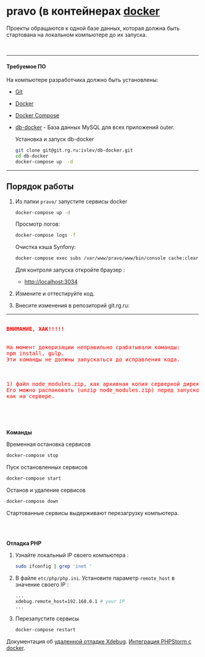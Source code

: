 pravo  (в контейнерах [docker](https://www.docker.com/)
==============

Проекты обращаются к одной базе данных, которая должна быть стартована на локальном компьютере до их запуска.

<br>

----------------------------------------------------

#### Требуемое ПО
На компьютере разработчика должно быть установлены:
* [Git](https://git-scm.com/downloads)
* [Docker](https://docs.docker.com/engine/installation/)
* [Docker Compose](https://docs.docker.com/compose/install/)
* [db-docker](https://git.rg.ru/ivlev/db-docker) - База данных MySQL для всех приложений outer.

    Установка и запуск db-docker

    ```sh
    git clone git@git.rg.ru:ivlev/db-docker.git
    cd db-docker
    docker-compose up  -d
    ```

--------------------------------------------------

## Порядок работы 

1. Из папки `pravo/` запустите сервисы docker

    ```sh
    docker-compose up -d
    ```
    Просмотр логов:
    ```sh
    docker-compose logs -f
    ```


    Очистка кэша Synfony:
    ```sh
    docker-compose exec subs /var/www/pravo/www/bin/console cache:clear --no-warmup --env=prod
    ```

    Для контроля запуска откройте браузер :

    * [http://localhost:3034](http://localhost:3034/)
 


2. Измените и оттестируйте код.
3. Внесите изменения в репозиторий git.rg.ru:

---------------------

<pre style="color:red">
<b>
ВНИМАНИЕ, ХАК!!!!!
</b>

На момент докеризации неправильно срабатывали команды: 
npm install, gulp.
Эти команды не должны запускаться до исправления кода.

<!-- Как временное решение в репозиторий добавлены:

1) папки, скопированые с сервера pravo.rg.ru.

www/src/JuristBundle/Resources/public
www/src/JuristBundle/Resources/views

После исправления кода нужно удалить их из репозитория. -->

1) файл node_modules.zip, как архивная копия серверной директории node_modules . 
Его можно распаковать (unzip node_modules.zip) перед запуском Gulp, чтобы  иметь точно такие же файлы
как на сервере.

</pre>

<br>
<br>

**Команды**

Временная остановка сервисов 

```sh
docker-compose stop
```

Пуск остановленных сервисов

```sh
docker-compose start
```

Останов и удаление сервисов

```sh
docker-compose down
```

Стартованные сервисы выдерживают перезагрузку компьютера.

<br>
<br>


**Oтладка PHP**



1. Узнайте локальный IP своего компьютера :

    ```sh
    sudo ifconfig | grep 'inet '
    ```

2. В файле  `etc/php/php.ini`. Установите параметр
 `remote_host` в значение своего IP :

    ```sh
    ...
    xdebug.remote_host=192.168.0.1 # your IP
    ...
    ```
3. Перезапустите сервисы
   ```sh
   docker-compose restart
   ```

Документация об  [удаленной отладке Xdebug](https://xdebug.org/docs/remote). 
[Интеграция PHPStorm с docker](https://github.com/nanoninja/docker-nginx-php-mysql/blob/master/doc/phpstorm-macosx.md).